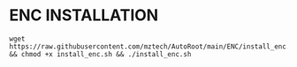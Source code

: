 # ENC INSTALLATION

<pre><code>wget https://raw.githubusercontent.com/mztech/AutoRoot/main/ENC/install_enc.sh && chmod +x install_enc.sh && ./install_enc.sh</code></pre>